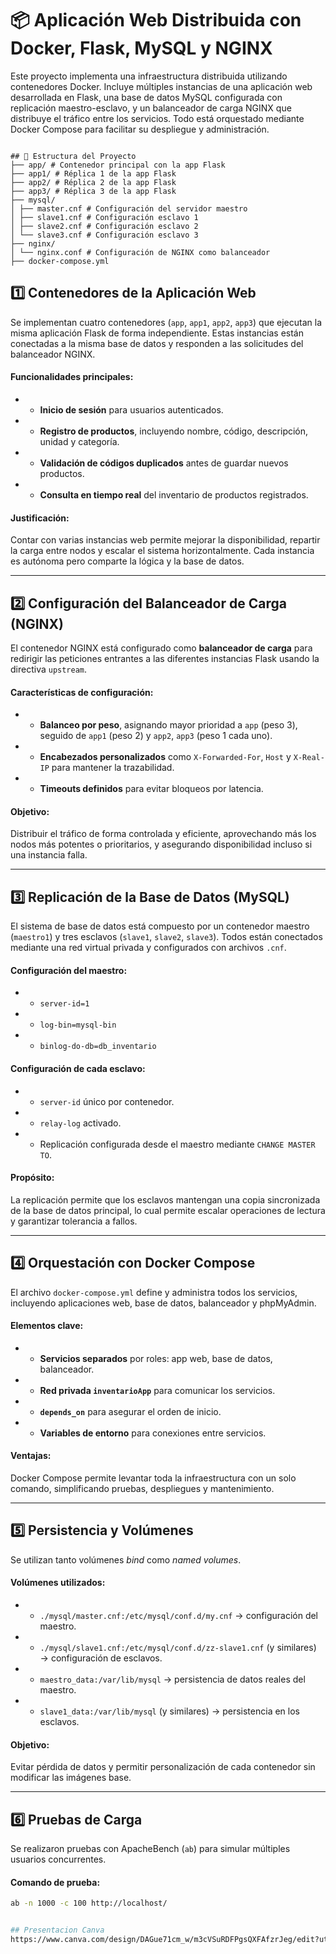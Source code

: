 # 📦 Aplicación Web Distribuida con Docker, Flask, MySQL y NGINX

Este proyecto implementa una infraestructura distribuida utilizando contenedores Docker. Incluye múltiples instancias de una aplicación web desarrollada en Flask, una base de datos MySQL configurada con replicación maestro-esclavo, y un balanceador de carga NGINX que distribuye el tráfico entre los servicios. Todo está orquestado mediante Docker Compose para facilitar su despliegue y administración.

```

## 📁 Estructura del Proyecto
├── app/ # Contenedor principal con la app Flask
├── app1/ # Réplica 1 de la app Flask
├── app2/ # Réplica 2 de la app Flask
├── app3/ # Réplica 3 de la app Flask
├── mysql/
│ ├── master.cnf # Configuración del servidor maestro
│ ├── slave1.cnf # Configuración esclavo 1
│ ├── slave2.cnf # Configuración esclavo 2
│ └── slave3.cnf # Configuración esclavo 3
├── nginx/
│ └── nginx.conf # Configuración de NGINX como balanceador
├── docker-compose.yml
```

## 1️⃣ Contenedores de la Aplicación Web

Se implementan cuatro contenedores (`app`, `app1`, `app2`, `app3`) que ejecutan la misma aplicación Flask de forma independiente. Estas instancias están conectadas a la misma base de datos y responden a las solicitudes del balanceador NGINX.

#### Funcionalidades principales:
- - **Inicio de sesión** para usuarios autenticados.
- - **Registro de productos**, incluyendo nombre, código, descripción, unidad y categoría.
- - **Validación de códigos duplicados** antes de guardar nuevos productos.
- - **Consulta en tiempo real** del inventario de productos registrados.

#### Justificación:
Contar con varias instancias web permite mejorar la disponibilidad, repartir la carga entre nodos y escalar el sistema horizontalmente. Cada instancia es autónoma pero comparte la lógica y la base de datos.

---

## 2️⃣ Configuración del Balanceador de Carga (NGINX)

El contenedor NGINX está configurado como **balanceador de carga** para redirigir las peticiones entrantes a las diferentes instancias Flask usando la directiva `upstream`.

#### Características de configuración:
- - **Balanceo por peso**, asignando mayor prioridad a `app` (peso 3), seguido de `app1` (peso 2) y `app2`, `app3` (peso 1 cada uno).
- - **Encabezados personalizados** como `X-Forwarded-For`, `Host` y `X-Real-IP` para mantener la trazabilidad.
- - **Timeouts definidos** para evitar bloqueos por latencia.

#### Objetivo:
Distribuir el tráfico de forma controlada y eficiente, aprovechando más los nodos más potentes o prioritarios, y asegurando disponibilidad incluso si una instancia falla.

---

## 3️⃣ Replicación de la Base de Datos (MySQL)

El sistema de base de datos está compuesto por un contenedor maestro (`maestro1`) y tres esclavos (`slave1`, `slave2`, `slave3`). Todos están conectados mediante una red virtual privada y configurados con archivos `.cnf`.

#### Configuración del maestro:
- - `server-id=1`
- - `log-bin=mysql-bin`
- - `binlog-do-db=db_inventario`

#### Configuración de cada esclavo:
- - `server-id` único por contenedor.
- - `relay-log` activado.
- - Replicación configurada desde el maestro mediante `CHANGE MASTER TO`.

#### Propósito:
La replicación permite que los esclavos mantengan una copia sincronizada de la base de datos principal, lo cual permite escalar operaciones de lectura y garantizar tolerancia a fallos.

---

## 4️⃣ Orquestación con Docker Compose

El archivo `docker-compose.yml` define y administra todos los servicios, incluyendo aplicaciones web, base de datos, balanceador y phpMyAdmin.

#### Elementos clave:
- - **Servicios separados** por roles: app web, base de datos, balanceador.
- - **Red privada `inventarioApp`** para comunicar los servicios.
- - **`depends_on`** para asegurar el orden de inicio.
- - **Variables de entorno** para conexiones entre servicios.

#### Ventajas:
Docker Compose permite levantar toda la infraestructura con un solo comando, simplificando pruebas, despliegues y mantenimiento.

---

## 5️⃣ Persistencia y Volúmenes

Se utilizan tanto volúmenes *bind* como *named volumes*.

#### Volúmenes utilizados:
- - `./mysql/master.cnf:/etc/mysql/conf.d/my.cnf` → configuración del maestro.
- - `./mysql/slave1.cnf:/etc/mysql/conf.d/zz-slave1.cnf` (y similares) → configuración de esclavos.
- - `maestro_data:/var/lib/mysql` → persistencia de datos reales del maestro.
- - `slave1_data:/var/lib/mysql` (y similares) → persistencia en los esclavos.

#### Objetivo:
Evitar pérdida de datos y permitir personalización de cada contenedor sin modificar las imágenes base.

---

## 6️⃣ Pruebas de Carga

Se realizaron pruebas con ApacheBench (`ab`) para simular múltiples usuarios concurrentes.

#### Comando de prueba:
```bash
ab -n 1000 -c 100 http://localhost/


## Presentacion Canva
https://www.canva.com/design/DAGue71cm_w/m3cVSuRDFPgsQXFAfzrJeg/edit?utm_content=DAGue71cm_w&utm_campaign=designshare&utm_medium=link2&utm_source=sharebutton
